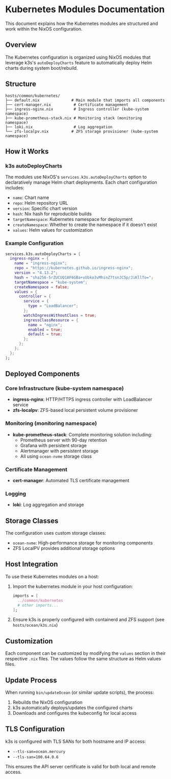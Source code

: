 # Kubernetes Modules Documentation

This document explains how the Kubernetes modules are structured and work within the NixOS configuration.

## Overview

The Kubernetes configuration is organized using NixOS modules that leverage k3s's `autoDeployCharts` feature to automatically deploy Helm charts during system boot/rebuild.

## Structure

```
hosts/common/kubernetes/
├── default.nix              # Main module that imports all components
├── cert-manager.nix          # Certificate management
├── ingress-nginx.nix         # Ingress controller (kube-system namespace)
├── kube-prometheus-stack.nix # Monitoring stack (monitoring namespace)
├── loki.nix                  # Log aggregation
└── zfs-localpv.nix          # ZFS storage provisioner (kube-system namespace)
```

## How it Works

### k3s autoDeployCharts

The modules use NixOS's `services.k3s.autoDeployCharts` option to declaratively manage Helm chart deployments. Each chart configuration includes:

- `name`: Chart name
- `repo`: Helm repository URL
- `version`: Specific chart version
- `hash`: Nix hash for reproducible builds
- `targetNamespace`: Kubernetes namespace for deployment
- `createNamespace`: Whether to create the namespace if it doesn't exist
- `values`: Helm values for customization

### Example Configuration

```nix
services.k3s.autoDeployCharts = {
  ingress-nginx = {
    name = "ingress-nginx";
    repo = "https://kubernetes.github.io/ingress-nginx";
    version = "4.13.2";
    hash = "sha256-5rZUCUQ1AF6GBa+vUbko3vMhinZ7tsnJC5p/JiKllTo=";
    targetNamespace = "kube-system";
    createNamespace = false;
    values = {
      controller = {
        service = {
          type = "LoadBalancer";
        };
        watchIngressWithoutClass = true;
        ingressClassResource = {
          name = "nginx";
          enabled = true;
          default = true;
        };
      };
    };
  };
};
```

## Deployed Components

### Core Infrastructure (kube-system namespace)
- **ingress-nginx**: HTTP/HTTPS ingress controller with LoadBalancer service
- **zfs-localpv**: ZFS-based local persistent volume provisioner

### Monitoring (monitoring namespace)
- **kube-prometheus-stack**: Complete monitoring solution including:
  - Prometheus server with 90-day retention
  - Grafana with persistent storage
  - Alertmanager with persistent storage
  - All using `ocean-nvme` storage class

### Certificate Management
- **cert-manager**: Automated TLS certificate management

### Logging
- **loki**: Log aggregation and storage

## Storage Classes

The configuration uses custom storage classes:
- `ocean-nvme`: High-performance storage for monitoring components
- ZFS LocalPV provides additional storage options

## Host Integration

To use these Kubernetes modules on a host:

1. Import the kubernetes module in your host configuration:
   ```nix
   imports = [
     ../common/kubernetes
     # other imports...
   ];
   ```

2. Ensure k3s is properly configured with containerd and ZFS support (see `hosts/ocean/k3s.nix`)

## Customization

Each component can be customized by modifying the `values` section in their respective `.nix` files. The values follow the same structure as Helm values files.

## Update Process

When running `bin/updateOcean` (or similar update scripts), the process:

1. Rebuilds the NixOS configuration
2. k3s automatically deploys/updates the configured charts
3. Downloads and configures the kubeconfig for local access

## TLS Configuration

k3s is configured with TLS SANs for both hostname and IP access:
- `--tls-san=ocean.mercury`
- `--tls-san=100.64.0.6`

This ensures the API server certificate is valid for both local and remote access.